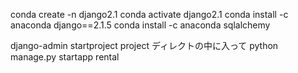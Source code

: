 
conda create -n django2.1
conda activate django2.1
conda install -c anaconda django==2.1.5
conda install -c anaconda sqlalchemy

django-admin startproject project
ディレクトの中に入って
python manage.py startapp rental
